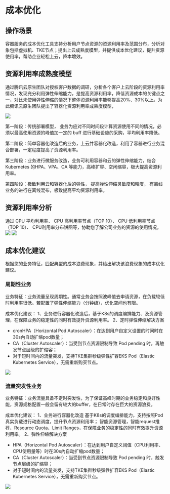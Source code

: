 # 成本优化
## 操作场景
容器服务的成本优化工具支持分析用户节点资源的资源利用率及范围分布，分析对象包括虚拟机、TKE节点；提出上云成熟度模型，并提供成本优化建议，提升资源使用率，帮助企业轻松上云，降本增效。

## 资源利用率成熟度模型
通过腾讯云原生团队对授权客户数据的调研，分析各个客户上云阶段的资源利用率情况，发现充分利用弹性伸缩能力，是提高资源利用率，降低资源成本的关键点之一，对比未使用弹性伸缩的情况下整体资源利用率能够提高20%、30%以上。为此腾讯云原生团队提出了容器化资源利用率成熟度模型，


![](https://main.qcloudimg.com/raw/eec315c150fdc1742886a6cb9c2221ac.jpg)

第一阶段：传统部署模型， 业务为应对不同时间段计算资源使用不同的情况，必须以最高使用资源的峰值加一定的 buff 进行基础设施的采购，平均利用率降低。

第二阶段：简单容器化改造后的业务，上云并容器化改造，利用了容器进行业务混合部署，一定程度提高了资源利用率。

第三阶段：业务进行微服务改造，业务可利用容器和云的弹性伸缩能力，结合 Kubernetes 的HPA、VPA、CA 等能力，高峰扩容、空闲缩容，极大提高资源利用率。

第四阶段：极致利用云和容器化后的弹性， 提高弹性伸缩灵敏度和精度， 有离线业务的进行在离线混布，极致提高平均资源利用率。


## 资源利用率分析
通过 CPU 平均利用率、 CPU 高利用率节点（TOP 10）、 CPU 低利用率节点（TOP 10）、 CPU利用率分布饼图等，协助您了解公司业务的资源的使用情况。
![](https://main.qcloudimg.com/raw/a5f70d33bf47a7de34365b438330faf5.png)
![](https://main.qcloudimg.com/raw/7061d53c7a482c8304cf1eb95ff50712.png)

## 成本优化建议
根据您的业务特征，匹配典型的成本浪费现象，并给出解决该浪费现象的成本优化建议。

### 周期性业务
业务特征：业务流量呈现周期性。通常业务会按照波峰值去申请资源，在负载较低时利用率很低。若配置了弹性伸缩能力（分钟级），优化空间也有限。

成本优化建议：
1、业务进行容器化改造后，基于K8s的调度编排能力、及资源管理，在保障业务的稳定性的同时有效提升资源利用率。
2、定时弹性伸缩解决方案
- cronHPA（Horizontal Pod Autoscaler）：在达到用户自定义设置的时间时在30s內自动扩缩pod数量；
- CA（Cluster Autoscaler）：当受到节点资源限制导致 Pod pending 时，再触发节点层级的扩缩容；
- 对于短时间内的流量突发，支持TKE集群秒级弹性扩容EKS Pod（Elastic Kubernetes Service），无需重新购买节点。

![](https://main.qcloudimg.com/raw/45f444ccc83f3f4432ad0dabb9c21c0f.png)

### 流量突发性业务

业务特征：业务流量具备不定时突发性，为了保证高峰时期的业务稳定和良好性能，资源规格配置一般会留有较大的buffer，在日常时存在巨大的资源浪费。

成本优化建议：
1、业务进行容器化改造
基于K8s的调度编排能力，支持按照Pod真实负载进行动态调度，提升节点资源利用率；
智能资源管理，智能request推荐、Resource Quota、Limit Ranges，在保障业务的稳定性的同时有效提升资源利用率。
2、弹性伸缩解决方案
- HPA（Horizontal Pod Autoscaler）：在达到用户自定义阈值（CPU利用率、CPU使用量等）时在30s內自动扩缩pod数量；
- CA（Cluster Autoscaler）：当受到节点资源限制导致 Pod pending 时，触发节点层级的扩缩容；
- 对于短时间内的流量突发，支持TKE集群秒级弹性扩容EKS Pod（Elastic Kubernetes Service），无需重新购买节点。

![](https://main.qcloudimg.com/raw/b2c60e9499e776d3b287335e3d1d7d71.png)

